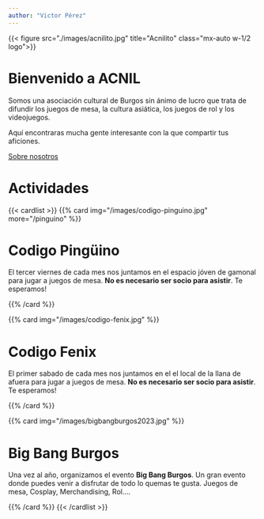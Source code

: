 ```yaml
---
author: "Victor Pérez"
---
```


{{< figure src="./images/acnilito.jpg" title="Acnilito" class="mx-auto w-1/2 logo">}}

# Bienvenido a **ACNIL**

Somos una asociación cultural de Burgos sin ánimo de lucro que trata de difundir los juegos de mesa, la cultura asiática, los juegos de rol y los videojuegos.

Aquí encontraras mucha gente interesante con la que compartir tus aficiones.

<div class="flex justify-end px-5">
<a class="tag tag-black"  href="about">Sobre nosotros</a>
</div>

# Actividades

{{< cardlist >}}
{{% card img="/images/codigo-pinguino.jpg" more="/pinguino" %}}
# Codigo Pingüino

El tercer viernes de cada mes nos juntamos en el espacio jóven de gamonal para jugar a juegos de mesa. **No es necesario ser socio para asistir**. Te esperamos! 

{{% /card %}}

{{% card img="/images/codigo-fenix.jpg" %}}
# Codigo Fenix

El primer sabado de cada mes nos juntamos en el el local de la llana de afuera para jugar a juegos de mesa. **No es necesario ser socio para asistir**. Te esperamos! 

{{% /card %}}

{{% card img="/images/bigbangburgos2023.jpg" %}}
# Big Bang Burgos

Una vez al año, organizamos el evento **Big Bang Burgos**. Un gran evento donde puedes venir a disfrutar de todo lo quemas te gusta. Juegos de mesa, Cosplay, Merchandising, Rol....

{{% /card %}}
{{< /cardlist >}}
